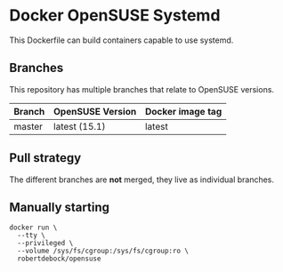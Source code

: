 Docker OpenSUSE Systemd
=======================

This Dockerfile can build containers capable to use systemd.

Branches
--------

This repository has multiple branches that relate to OpenSUSE versions.

|Branch |OpenSUSE Version|Docker image tag|
|-------|----------------|----------------|
|master |latest (15.1)   |latest          |

Pull strategy
-------------

The different branches are **not** merged, they live as individual branches.

Manually starting
-----------------

```
docker run \
  --tty \
  --privileged \
  --volume /sys/fs/cgroup:/sys/fs/cgroup:ro \
  robertdebock/opensuse
```
